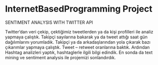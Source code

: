 # InternetBasedProgramming Project 

SENTIMENT ANALYSIS WITH TWITTER API

Twitter’dan veri çekip, çektiğimiz tweetlerden ya da kişi profilleri ile analiz yapmaya çalıştık. Takipçi sayılarına bakarak ya da tweet attığı saat gün dağılımlarını yorumladık. Takipçi ya da arkadaşlarından yola çıkarak bazı çıkarımlar yapmaya çalıştık. Tweet – retweet oranlarına baktık. Ardından Hashtag analizleri yaptık, hashtaglerle ilgili bilgi edindik. En sonda da text mining ve sentiment analysis ile projemizi sonlandırdık.
